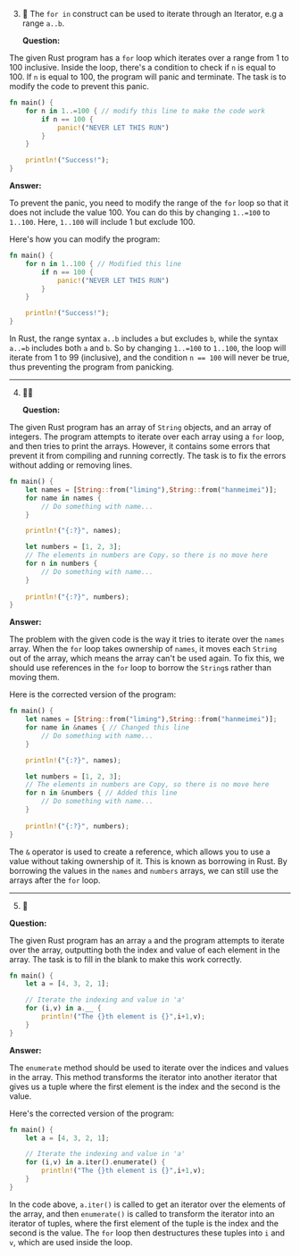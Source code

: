 3. 🌟 The `for in` construct can be used to iterate through an Iterator, e.g a range `a..b`.
   
   **Question:**

The given Rust program has a `for` loop which iterates over a range from 1 to 100 inclusive. Inside the loop, there's a condition to check if `n` is equal to 100. If `n` is equal to 100, the program will panic and terminate. The task is to modify the code to prevent this panic.

```rust
fn main() {
    for n in 1..=100 { // modify this line to make the code work
        if n == 100 {
            panic!("NEVER LET THIS RUN")
        }
    }

    println!("Success!");
}
```

**Answer:**

To prevent the panic, you need to modify the range of the `for` loop so that it does not include the value 100. You can do this by changing `1..=100` to `1..100`. Here, `1..100` will include 1 but exclude 100.

Here's how you can modify the program:

```rust
fn main() {
    for n in 1..100 { // Modified this line
        if n == 100 {
            panic!("NEVER LET THIS RUN")
        }
    }

    println!("Success!");
}
```

In Rust, the range syntax `a..b` includes `a` but excludes `b`, while the syntax `a..=b` includes both `a` and `b`. So by changing `1..=100` to `1..100`, the loop will iterate from 1 to 99 (inclusive), and the condition `n == 100` will never be true, thus preventing the program from panicking.


---

4. 🌟🌟
   
   **Question:**

The given Rust program has an array of `String` objects, and an array of integers. The program attempts to iterate over each array using a `for` loop, and then tries to print the arrays. However, it contains some errors that prevent it from compiling and running correctly. The task is to fix the errors without adding or removing lines.

```rust
fn main() {
    let names = [String::from("liming"),String::from("hanmeimei")];
    for name in names {
        // Do something with name...
    }

    println!("{:?}", names);

    let numbers = [1, 2, 3];
    // The elements in numbers are Copy，so there is no move here
    for n in numbers {
        // Do something with name...
    }
    
    println!("{:?}", numbers);
}
```

**Answer:**

The problem with the given code is the way it tries to iterate over the `names` array. When the `for` loop takes ownership of `names`, it moves each `String` out of the array, which means the array can't be used again. To fix this, we should use references in the `for` loop to borrow the `String`s rather than moving them.

Here is the corrected version of the program:

```rust
fn main() {
    let names = [String::from("liming"),String::from("hanmeimei")];
    for name in &names { // Changed this line
        // Do something with name...
    }

    println!("{:?}", names);

    let numbers = [1, 2, 3];
    // The elements in numbers are Copy, so there is no move here
    for n in &numbers { // Added this line
        // Do something with name...
    }
    
    println!("{:?}", numbers);
}
```

The `&` operator is used to create a reference, which allows you to use a value without taking ownership of it. This is known as borrowing in Rust. By borrowing the values in the `names` and `numbers` arrays, we can still use the arrays after the `for` loop.

---
5. 🌟

**Question:**

The given Rust program has an array `a` and the program attempts to iterate over the array, outputting both the index and value of each element in the array. The task is to fill in the blank to make this work correctly.

```rust
fn main() {
    let a = [4, 3, 2, 1];

    // Iterate the indexing and value in 'a'
    for (i,v) in a.__ {
        println!("The {}th element is {}",i+1,v);
    }
}
```

**Answer:**

The `enumerate` method should be used to iterate over the indices and values in the array. This method transforms the iterator into another iterator that gives us a tuple where the first element is the index and the second is the value.

Here's the corrected version of the program:

```rust
fn main() {
    let a = [4, 3, 2, 1];

    // Iterate the indexing and value in 'a'
    for (i,v) in a.iter().enumerate() {
        println!("The {}th element is {}",i+1,v);
    }
}
```
In the code above, `a.iter()` is called to get an iterator over the elements of the array, and then `enumerate()` is called to transform the iterator into an iterator of tuples, where the first element of the tuple is the index and the second is the value. The `for` loop then destructures these tuples into `i` and `v`, which are used inside the loop.